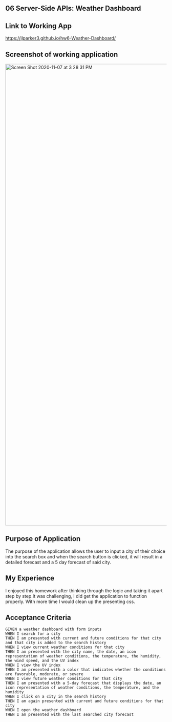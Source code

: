 ## 06 Server-Side APIs: Weather Dashboard

## Link to Working App
https://jlparker3.github.io/hw6-Weather-Dashboard/

## Screenshot of working application
<img width="1440" alt="Screen Shot 2020-11-07 at 3 28 31 PM" src="https://user-images.githubusercontent.com/68556793/98451702-e67a5380-210d-11eb-9f90-cab6503fc211.png">


## Purpose of Application
The purpose of the application allows the user to input a city of their choice into the search box and when the search button is clicked, it will result in a detailed forecast and a 5 day forecast of said city. 



## My Experience
I enjoyed this homework after thinking through the logic and taking it apart step by step.It was challenging, I did get the application to function properly. With more time I would clean up the presenting css.


## Acceptance Criteria

```
GIVEN a weather dashboard with form inputs
WHEN I search for a city
THEN I am presented with current and future conditions for that city and that city is added to the search history
WHEN I view current weather conditions for that city
THEN I am presented with the city name, the date, an icon representation of weather conditions, the temperature, the humidity, the wind speed, and the UV index
WHEN I view the UV index
THEN I am presented with a color that indicates whether the conditions are favorable, moderate, or severe
WHEN I view future weather conditions for that city
THEN I am presented with a 5-day forecast that displays the date, an icon representation of weather conditions, the temperature, and the humidity
WHEN I click on a city in the search history
THEN I am again presented with current and future conditions for that city
WHEN I open the weather dashboard
THEN I am presented with the last searched city forecast
```
